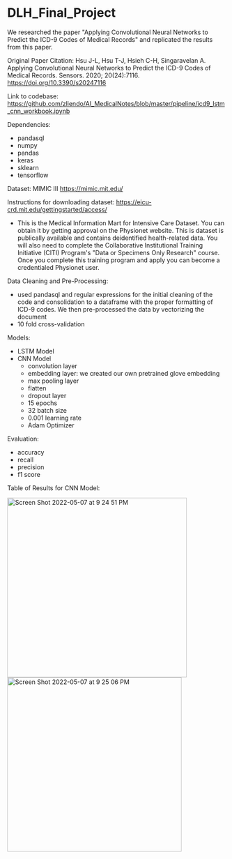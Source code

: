# DLH_Final_Project

We researched the paper "Applying Convolutional Neural Networks to Predict the ICD-9 Codes of Medical Records" and replicated the results from this paper.

Original Paper Citation: 
Hsu J-L, Hsu T-J, Hsieh C-H, Singaravelan A. Applying Convolutional Neural Networks to Predict the ICD-9 Codes of Medical Records. Sensors. 2020; 20(24):7116. https://doi.org/10.3390/s20247116

Link to codebase: https://github.com/zliendo/AI_MedicalNotes/blob/master/pipeline/icd9_lstm_cnn_workbook.ipynb

Dependencies: 
- pandasql
- numpy
- pandas
- keras
- sklearn
- tensorflow

Dataset: MIMIC III 
https://mimic.mit.edu/

Instructions for downloading dataset: https://eicu-crd.mit.edu/gettingstarted/access/

  - This is the Medical Information Mart for Intensive Care Dataset. You can obtain it by getting approval on the Physionet website. This is dataset is publically available and contains deidentified health-related data. You will also need to complete the Collaborative Institutional Training Initiative (CITI) Program's "Data or Specimens Only Research" course. Once you complete this training program and apply you can become a credentialed Physionet user.

Data Cleaning and Pre-Processing:
- used pandasql and regular expressions for the initial cleaning of the code and consolidation to a dataframe with the proper formatting of ICD-9 codes. We then pre-processed the data by vectorizing the document
- 10 fold cross-validation

Models:
- LSTM Model
- CNN Model
  - convolution layer
  - embedding layer: we created our own pretrained glove embedding
  - max pooling layer
  - flatten
  - dropout layer
  - 15 epochs
  - 32 batch size
  - 0.001 learning rate
  - Adam Optimizer

Evaluation:
- accuracy
- recall
- precision
- f1 score

Table of Results for CNN Model:

<img width="412" alt="Screen Shot 2022-05-07 at 9 24 51 PM" src="https://user-images.githubusercontent.com/24924126/167281679-721ee3ce-2e13-4c8f-8d4b-1b71cb0c2e8f.png">

<img width="400" alt="Screen Shot 2022-05-07 at 9 25 06 PM" src="https://user-images.githubusercontent.com/24924126/167281681-a800f866-d042-4707-8c7a-eab9972fe2c8.png">

